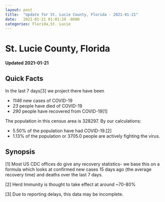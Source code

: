 ```yaml
---
layout: post
title:  "Update for St. Lucie County, Florida - 2021-01-21"
date:   2021-01-21 01:01:29 -0600
categories: Florida,St. Lucie
---
```


# St. Lucie County, Florida
#### Updated 2021-01-21

## Quick Facts

In the last 7 days[3] we project there have been
- *1146* new cases of COVID-19
- *23* people have died of COVID-19
- *290* people have recovered from COVID-19[1]

The population in this census area is 328297. By our calculations:
- 5.50% of the population have had COVID-19.[2]
- 1.13% of the population or 3705.0 people are actively fighting the virus.

## Synopsis




[1] Most US CDC offices do give any recovery statistics- we base this on a formula which looks at confirmed new cases
15 days ago (the average recovery time) and deaths over the last 7 days.

[2] Herd Immunity is thought to take effect at around ~70-80%

[3] Due to reporting delays, this data may be incomplete.
 
    